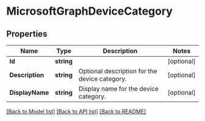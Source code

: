 # MicrosoftGraphDeviceCategory

## Properties

Name | Type | Description | Notes
------------ | ------------- | ------------- | -------------
**Id** | **string** |  | [optional] 
**Description** | **string** | Optional description for the device category. | [optional] 
**DisplayName** | **string** | Display name for the device category. | [optional] 

[[Back to Model list]](../README.md#documentation-for-models) [[Back to API list]](../README.md#documentation-for-api-endpoints) [[Back to README]](../README.md)


